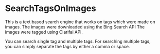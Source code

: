 # SearchTagsOnImages

This is a text based search engine that works on tags which were made on images.
The images were downloaded using the Bing Search API 
The images were tagged using Clarifai API.

You can search single tag and multiple tags. For searching multiple tags, you can simply separate the tags by either a comma or space. 

